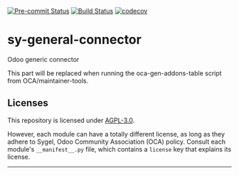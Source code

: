 
<!-- /!\ Non OCA Context : Set here the badge of your runbot / runboat instance. -->
[![Pre-commit Status](https://github.com/sygel-technology/sy-general-connector/actions/workflows/pre-commit.yml/badge.svg?branch=16.0)](https://github.com/sygel-technology/sy-general-connector/actions/workflows/pre-commit.yml?query=branch%3A16.0)
[![Build Status](https://github.com/sygel-technology/sy-general-connector/actions/workflows/test.yml/badge.svg?branch=16.0)](https://github.com/sygel-technology/sy-general-connector/actions/workflows/test.yml?query=branch%3A16.0)
[![codecov](https://codecov.io/gh/sygel-technology/sy-general-connector/branch/16.0/graph/badge.svg)](https://codecov.io/gh/sygel-technology/sy-general-connector)
<!-- /!\ Non OCA Context : Set here the badge of your translation instance. -->

<!-- /!\ do not modify above this line -->

# sy-general-connector

Odoo generic connector

<!-- /!\ do not modify below this line -->

<!-- prettier-ignore-start -->

[//]: # (addons)

This part will be replaced when running the oca-gen-addons-table script from OCA/maintainer-tools.

[//]: # (end addons)

<!-- prettier-ignore-end -->

## Licenses

This repository is licensed under [AGPL-3.0](LICENSE).

However, each module can have a totally different license, as long as they adhere to Sygel, Odoo Community Association (OCA)
policy. Consult each module's `__manifest__.py` file, which contains a `license` key
that explains its license.

----
<!-- /!\ Non OCA Context : Set here the full description of your organization. -->
